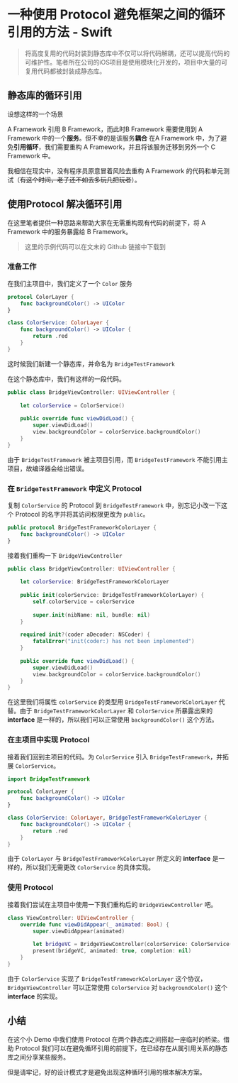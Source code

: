 # 一种使用 Protocol 避免框架之间的循环引用的方法 - Swift

> 将高度复用的代码封装到静态库中不仅可以将代码解耦，还可以提高代码的可维护性。笔者所在公司的iOS项目是使用模块化开发的，项目中大量的可复用代码都被封装成静态库。

## 静态库的循环引用

设想这样的一个场景

A Framework 引用 B Framework，而此时B Framework 需要使用到 A Framework 中的一个**服务**。但不幸的是该服务**耦合** 在A Framework 中，为了避免**引用循环**，我们需要重构 A Framework，并且将该服务迁移到另外一个 C Framework 中。

我相信在现实中，没有程序员原意冒着风险去重构 A Framework 的代码和单元测试（~~有这个时间，老子还不如去多玩几把玩者~~）。


## 使用Protocol 解决循环引用

在这里笔者提供一种思路来帮助大家在无需重构现有代码的前提下，将 A Framework 中的服务暴露给 B Framework。

>这里的示例代码可以在文末的 Github 链接中下载到

### 准备工作

在我们主项目中，我们定义了一个 `Color` 服务

```swift
protocol ColorLayer {
    func backgroundColor() -> UIColor
}

class ColorService: ColorLayer {
    func backgroundColor() -> UIColor {
        return .red
    }
}
```

这时候我们新建一个静态库，并命名为 `BridgeTestFramework`

在这个静态库中，我们有这样的一段代码。

```swift
public class BridgeViewController: UIViewController {
    
    let colorService = ColorService()
    
    public override func viewDidLoad() {
        super.viewDidLoad()
        view.backgroundColor = colorService.backgroundColor()
    }
}
```

由于 `BridgeTestFramework` 被主项目引用，而 `BridgeTestFramework` 不能引用主项目，故编译器会给出错误。

### 在 `BridgeTestFramework` 中定义 Protocol

复制 `ColorService` 的 Protocol 到 `BridgeTestFramework` 中，别忘记小改一下这个 Protocol 的名字并将其访问权限更改为 `public`。

```swift
public protocol BridgeTestFrameworkColorLayer {
    func backgroundColor() -> UIColor
}
```

接着我们重构一下 `BridgeViewController`

```swift
public class BridgeViewController: UIViewController {
    
    let colorService: BridgeTestFrameworkColorLayer
    
    public init(colorService: BridgeTestFrameworkColorLayer) {
        self.colorService = colorService
        
        super.init(nibName: nil, bundle: nil)
    }
    
    required init?(coder aDecoder: NSCoder) {
        fatalError("init(coder:) has not been implemented")
    }
    
    public override func viewDidLoad() {
        super.viewDidLoad()
        view.backgroundColor = colorService.backgroundColor()
    }
}
```

在这里我们将属性 `colorService` 的类型用 `BridgeTestFrameworkColorLayer` 代替。由于 `BridgeTestFrameworkColorLayer` 和 `ColorService` 所暴露出来的 **interface** 是一样的，所以我们可以正常使用 `backgroundColor()` 这个方法。

### 在主项目中实现 Protocol

接着我们回到主项目的代码。为 `ColorService` 引入 `BridgeTestFramework`，并拓展 `ColorService`。

```swift
import BridgeTestFramework

protocol ColorLayer {
    func backgroundColor() -> UIColor
}

class ColorService: ColorLayer, BridgeTestFrameworkColorLayer {
    func backgroundColor() -> UIColor {
        return .red
    }
}
```

由于 `ColorLayer` 与 `BridgeTestFrameworkColorLayer` 所定义的 **interface** 是一样的，所以我们无需更改 `ColorService` 的具体实现。

### 使用 Protocol

接着我们尝试在主项目中使用一下我们重构后的 `BridgeViewController` 吧。

```swift
class ViewController: UIViewController {
    override func viewDidAppear(_ animated: Bool) {
        super.viewDidAppear(animated)
        
        let bridgeVC = BridgeViewController(colorService: ColorService())
        present(bridgeVC, animated: true, completion: nil)
    }
}
```

由于 `ColorService` 实现了 `BridgeTestFrameworkColorLayer` 这个协议，`BridgeViewController` 可以正常使用 `ColorService` 对 `backgroundColor()` 这个 **interface** 的实现。

## 小结

在这个小 Demo 中我们使用 Protocol 在两个静态库之间搭起一座临时的桥梁。借助 Protocol 我们可以在避免循环引用的前提下，在已经存在从属引用关系的静态库之间分享某些服务。

但是请牢记，好的设计模式才是避免出现这种循环引用的根本解决方案。
